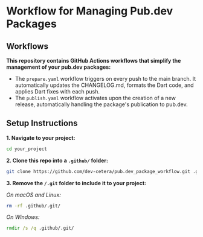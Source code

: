 # Workflow for Managing Pub.dev Packages

## Workflows

**This repository contains GitHub Actions workflows that simplify the management of your pub.dev packages:**

- The `prepare.yaml` workflow triggers on every push to the main branch. It automatically updates the CHANGELOG.md, formats the Dart code, and applies Dart fixes with each push.
- The `publish.yaml` workflow activates upon the creation of a new release, automatically handling the package's publication to pub.dev.

## Setup Instructions

**1. Navigate to your project:**

```zsh
cd your_project
```

**2. Clone this repo into a `.github/` folder:**

```zsh
git clone https://github.com/dev-cetera/pub.dev_package_workflow.git .github
```

**3. Remove the `/.git` folder to include it to your project:**

_On macOS and Linux:_

```zsh
rm -rf .github/.git/
```

_On Windows:_

```cmd
rmdir /s /q .github/.git/
```
